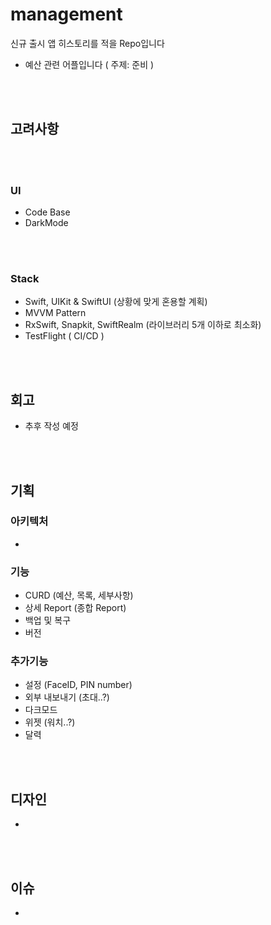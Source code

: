 # management
신규 출시 앱 히스토리를 적을 Repo입니다
- 예산 관련 어플입니다 ( 주제: 준비 )

<br/><br/>
## 고려사항
<br/><br/>
### UI
- Code Base
- DarkMode

<br/><br/>
### Stack
- Swift, UIKit & SwiftUI (상황에 맞게 혼용할 계획)
- MVVM Pattern 
- RxSwift, Snapkit, SwiftRealm (라이브러리 5개 이하로 최소화)
- TestFlight ( CI/CD )

<br/><br/>
## 회고
- 추후 작성 예정

<br/><br/>
## 기획
### 아키텍처
- 

### 기능
- CURD (예산, 목록, 세부사항)
- 상세 Report (종합 Report)
- 백업 및 복구
- 버전

### 추가기능
- 설정 (FaceID, PIN number)
- 외부 내보내기 (초대..?)
- 다크모드
- 위젯 (워치..?)
- 달력

<br/><br/>
## 디자인
- 

<br/><br/>
## 이슈
-
